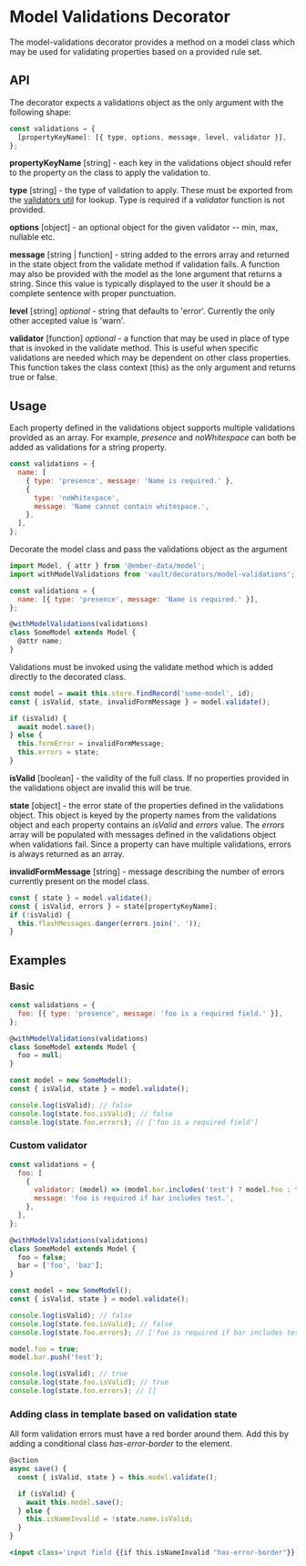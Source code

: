 # Model Validations Decorator

The model-validations decorator provides a method on a model class which may be used for validating properties based on a provided rule set.

## API

The decorator expects a validations object as the only argument with the following shape:

```js
const validations = {
  [propertyKeyName]: [{ type, options, message, level, validator }],
};
```

**propertyKeyName** [string] - each key in the validations object should refer to the property on the class to apply the validation to.

**type** [string] - the type of validation to apply. These must be exported from the [validators util](../app/utils/model-helpers/validators.js) for lookup. Type is required if a _validator_ function is not provided.

**options** [object] - an optional object for the given validator -- min, max, nullable etc.

**message** [string | function] - string added to the errors array and returned in the state object from the validate method if validation fails. A function may also be provided with the model as the lone argument that returns a string. Since this value is typically displayed to the user it should be a complete sentence with proper punctuation.

**level** [string] _optional_ - string that defaults to 'error'. Currently the only other accepted value is 'warn'.

**validator** [function] _optional_ - a function that may be used in place of type that is invoked in the validate method. This is useful when specific validations are needed which may be dependent on other class properties.
This function takes the class context (this) as the only argument and returns true or false.

## Usage

Each property defined in the validations object supports multiple validations provided as an array. For example, _presence_ and _noWhitespace_ can both be added as validations for a string property.

```js
const validations = {
  name: [
    { type: 'presence', message: 'Name is required.' },
    {
      type: 'noWhitespace',
      message: 'Name cannot contain whitespace.',
    },
  ],
};
```

Decorate the model class and pass the validations object as the argument

```js
import Model, { attr } from '@ember-data/model';
import withModelValidations from 'vault/decorators/model-validations';

const validations = {
  name: [{ type: 'presence', message: 'Name is required.' }],
};

@withModelValidations(validations)
class SomeModel extends Model {
  @attr name;
}
```

Validations must be invoked using the validate method which is added directly to the decorated class.

```js
const model = await this.store.findRecord('some-model', id);
const { isValid, state, invalidFormMessage } = model.validate();

if (isValid) {
  await model.save();
} else {
  this.formError = invalidFormMessage;
  this.errors = state;
}
```

**isValid** [boolean] - the validity of the full class. If no properties provided in the validations object are invalid this will be true.

**state** [object] - the error state of the properties defined in the validations object. This object is keyed by the property names from the validations object and each property contains an _isValid_ and _errors_ value. The _errors_ array will be populated with messages defined in the validations object when validations fail. Since a property can have multiple validations, errors is always returned as an array.

**invalidFormMessage** [string] - message describing the number of errors currently present on the model class.

```js
const { state } = model.validate();
const { isValid, errors } = state[propertyKeyName];
if (!isValid) {
  this.flashMessages.danger(errors.join('. '));
}
```

## Examples

### Basic

```js
const validations = {
  foo: [{ type: 'presence', message: 'foo is a required field.' }],
};

@withModelValidations(validations)
class SomeModel extends Model {
  foo = null;
}

const model = new SomeModel();
const { isValid, state } = model.validate();

console.log(isValid); // false
console.log(state.foo.isValid); // false
console.log(state.foo.errors); // ['foo is a required field']
```

### Custom validator

```js
const validations = {
  foo: [
    {
      validator: (model) => (model.bar.includes('test') ? model.foo : false),
      message: 'foo is required if bar includes test.',
    },
  ],
};

@withModelValidations(validations)
class SomeModel extends Model {
  foo = false;
  bar = ['foo', 'baz'];
}

const model = new SomeModel();
const { isValid, state } = model.validate();

console.log(isValid); // false
console.log(state.foo.isValid); // false
console.log(state.foo.errors); // ['foo is required if bar includes test.']

model.foo = true;
model.bar.push('test');

console.log(isValid); // true
console.log(state.foo.isValid); // true
console.log(state.foo.errors); // []
```

### Adding class in template based on validation state

All form validation errors must have a red border around them. Add this by adding a conditional class _has-error-border_ to the element.

```js
@action
async save() {
  const { isValid, state } = this.model.validate();

  if (isValid) {
    await this.model.save();
  } else {
    this.isNameInvalid = !state.name.isValid;
  }
}
```

```hbs
<input class='input field {{if this.isNameInvalid "has-error-border"}}' />
```
